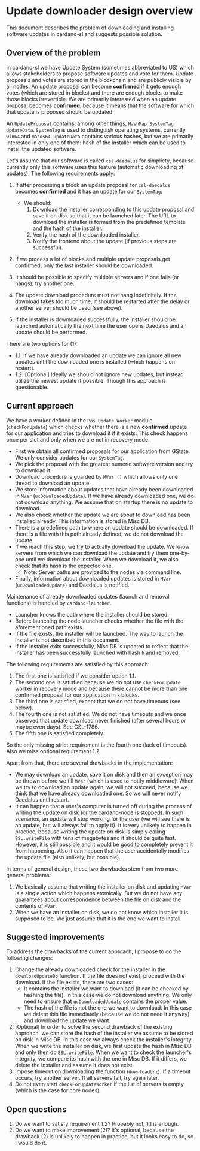 # Update downloader design overview

This document describes the problem of downloading and installing
software updates in cardano-sl and suggests possible solution.

## Overview of the problem

In cardano-sl we have Update System (sometimes abbreviated to US)
which allows stakeholders to propose software updates and vote for
them. Update proposals and votes are stored in the blockchain and are publicly visible by all nodes. An update proposal can become
**confirmed** if it gets enough votes (which
are stored in blocks) and there are enough blocks to make those blocks
irrevertible. We are primarily interested when an
update proposal becomes **confirmed**, because it means that the software
for which that update is proposed should be updated.

An `UpdateProposal` contains, among other things, `HashMap SystemTag
UpdateData`. `SystemTag` is used to distinguish operating systems,
currently `win64` and `macos64`. `UpdateData` contains various hashes,
but we are primarily interested in only one of them: hash of the
installer which can be used to install the updated software.

Let's assume that our software is called `csl-daedalus` for simplicty,
because currently only this software uses this feature (automatic
downloading of updates). The following requirements apply:
1. If after processing a block an update proposal for `csl-daedalus`
   becomes **confirmed** and it has an update for our `SystemTag`:
   * We should:
      1. Download the installer corresponding to this update proposal and
         save it on disk so that it can be launched later. The URL to
         download the installer is formed from the predefined template and
         the hash of the installer.
      2. Verify the hash of the downloaded installer.
      3. Notify the frontend about the update (if previous steps are successful).

2. If we process a lot of blocks and multiple update proposals get
   confirmed, only the last installer should be downloaded.
3. It should be possible to specify multiple servers and if one fails
   (or hangs), try another one.
4. The update download procedure must not hang indefinitely. If the
   download takes too much time, it should be restarted after the delay
   or another server should be used (see above).
5. If the installer is downloaded successfully, the installer should be launched automatically
   the next time the user opens Daedalus and an update should be performed.

There are two options for (1):

* 1.1. If we have already downloaded an update we can ignore all new
updates until the downloaded one is installed (which happens on restart).
* 1.2. [Optional] Ideally we should not ignore new updates, but
instead utilize the newest update if possible. Though this approach is questionable.

## Current approach

We have a worker defined in the `Pos.Update.Worker` module
(`checkForUpdate`) which checks whether there is a new **confirmed**
update for our application and tries to download it if it exists. This
check happens once per slot and only when we are not in recovery
mode.
* First we obtain all confirmed proposals for our application from
  GState. We only consider updates for our `SystemTag`.
* We pick the proposal with the greatest numeric software version and
  try to download it.
* Download procedure is guarded by `MVar ()` which allows only one
  thread to download an update.
* We store information about updates that have already been downloaded in `MVar`
  (`ucDownloadedUpdate`). If we have already downloaded one, we do not
  download anything. We assume that on startup there is no update to download.
* We also check whether the update we are about to download has been
  installed already. This information is stored in Misc DB.
* There is a predefined path to where an update should be downloaded. If
  there is a file with this path already defined, we do not download the update.
* If we reach this step, we try to actually download the update. We
  know servers from which we can download the update and try them
  one-by-one until we download the installer. When we download it, we
  also check that its hash is the expected one.
     * Note: Server paths are provided to the nodes via command line.
* Finally, information about downloaded updates is stored in `MVar`
  (`ucDownloadedUpdate`) and Daedalus is notified.

Maintenance of already downloaded updates (launch
and removal functions) is handled by
`cardano-launcher`.
* Launcher knows the path where the installer should be stored.
* Before launching the node launcher checks whether the file with the
  aforementioned path exists.
* If the file exists, the installer will be launched. The way to
  launch the installer is not described in this document.
* If the installer exits successfully, Misc DB
  is updated to reflect that the installer has been successfully launched with hash
  `h` and removed.

The following requirements are satisfied by this approach:
1. The first one is satisfied if we consider option 1.1.
2. The second one is satisfied because we do not use `checkForUpdate`
   worker in recovery mode and because there cannot be more than one
   confirmed proposal for our application in `k` blocks.
3. The third one is satisfied, except that we do not have timeouts (see
   below).
4. The fourth one is not satisfied. We do not have timeouts and we once
   observed that update download never finished (after several hours
   or maybe even days). See CSL-1786.
5. The fifth one is satisfied completely.

So the only missing strict requirement is the fourth one (lack of
timeouts). Also we miss optional requirement 1.2.

Apart from that, there are several drawbacks in the implementation:
* We may download an update, save it on disk and then an exception may
  be thrown before we fill `MVar` (which is used to notify
  middleware). When we try to download an update again, we will not
  succeed, because we think that we have already downloaded one. So
  we will never notify Daedalus until restart.
* It can happen that a user's computer is turned off during the process
  of writing the update on disk (or the cardano-node is stopped). In such scenarios, an update will stop working for the user (we will
  see there is an update, but will always fail to apply it). It is very unlikely to happen in practice, because
  writing the update on disk is simply calling `BSL.writeFile` with
  tens of megabytes and it should be quite fast. However, it is still
  possible and it would be good to completely prevent it from
  happening. Also it can happen that the user accidentally modifies
  the update file (also unlikely, but possible).

In terms of general design, these two drawbacks stem from two
more general problems:
1. We basically assume that writing the installer on disk and updating
   `MVar` is a single action which happens atomically. But we do not
   have any guarantees about correspondence between the file on disk
   and the contents of `MVar`.
2. When we have an installer on disk, we do not know which installer
   it is supposed to be. We just assume that it is the one we want to
   install.

## Suggested improvements

To address the drawbacks of the current approach, I propose to do the
following changes:
1. Change the already downloaded check for the installer
   in the `downloadUpdateDo` function. If the file does not exist, proceed with the download. If the file exists, there are two
   cases:
   * It contains the installer we want to download (it can be checked
     by hashing the file). In this case we do not download
     anything. We only need to ensure that `ucDownloadedUpdate` contains the proper value.
   * The hash of the file is not the one we want to download. In this
     case we delete this file immediately (because we do not need it
     anyway) and download the update we want.
2. [Optional] In order to solve the second drawback of the existing
   approach, we can store the hash of the installer we assume to be
   stored on disk in Misc DB. In this case we always check
   the installer's integrity. When we write the installer on disk, we
   first update the hash in Misc DB and only then do
   `BSL.writeFile`. When we want to check the launcher's integrity, we
   compare its hash with the one in Misc DB. If it differs, we delete the
   installer and assume it does not exist.
3. Impose timeout on downloading the function (`downloadUri`). If a timeout
  occurs, try another server. If all servers fail, try again later.
4. Do not even start `checkForUpdateWorker` if the list of servers is
  empty (which is the case for core nodes).

## Open questions

1. Do we want to satisfy requirement 1.2? Probably not, 1.1 is enough.
2. Do we want to make improvement (2)? It's optional, because the
   drawback (2) is unlikely to happen in practice, but it looks easy
   to do, so I would do it.
